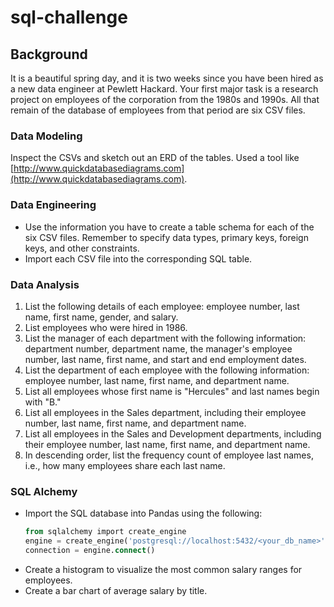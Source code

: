 # sql-challenge

## Background

It is a beautiful spring day, and it is two weeks since you have been hired as a new data engineer at Pewlett Hackard. Your first major task is a research project on employees of the corporation from the 1980s and 1990s. All that remain of the database of employees from that period are six CSV files.

### Data Modeling
Inspect the CSVs and sketch out an ERD of the tables. Used a tool like [http://www.quickdatabasediagrams.com](http://www.quickdatabasediagrams.com).

### Data Engineering
* Use the information you have to create a table schema for each of the six CSV files. Remember to specify data types, primary keys, foreign keys, and other constraints.
* Import each CSV file into the corresponding SQL table.

### Data Analysis

1. List the following details of each employee: employee number, last name, first name, gender, and salary.
2. List employees who were hired in 1986.
3. List the manager of each department with the following information: department number, department name, the manager's employee number, last name, first name, and start and end employment dates.
4. List the department of each employee with the following information: employee number, last name, first name, and department name.
5. List all employees whose first name is "Hercules" and last names begin with "B."
6. List all employees in the Sales department, including their employee number, last name, first name, and department name.
7. List all employees in the Sales and Development departments, including their employee number, last name, first name, and department name.
8. In descending order, list the frequency count of employee last names, i.e., how many employees share each last name.

### SQL Alchemy
* Import the SQL database into Pandas using the following:
   ```sql
   from sqlalchemy import create_engine
   engine = create_engine('postgresql://localhost:5432/<your_db_name>')
   connection = engine.connect()
   ```
* Create a histogram to visualize the most common salary ranges for employees.
* Create a bar chart of average salary by title.
